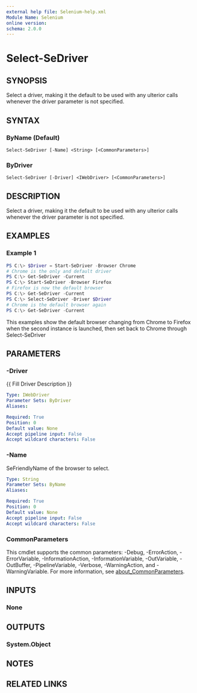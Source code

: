 ```yaml
---
external help file: Selenium-help.xml
Module Name: Selenium
online version:
schema: 2.0.0
---
```


# Select-SeDriver

## SYNOPSIS
Select a driver, making it the default to be used with any ulterior calls whenever the driver parameter is not specified.

## SYNTAX

### ByName (Default)
```
Select-SeDriver [-Name] <String> [<CommonParameters>]
```

### ByDriver
```
Select-SeDriver [-Driver] <IWebDriver> [<CommonParameters>]
```

## DESCRIPTION
Select a driver, making it the default to be used with any ulterior calls whenever the driver parameter is not specified.

## EXAMPLES

### Example 1
```powershell
PS C:\> $Driver = Start-SeDriver -Browser Chrome 
# Chrome is the only and default driver
PS C:\> Get-SeDriver -Current
PS C:\> Start-SeDriver -Browser Firefox
# Firefox is now the default browser
PS C:\> Get-SeDriver -Current
PS C:\> Select-SeDriver -Driver $Driver
# Chrome is the default browser again
PS C:\> Get-SeDriver -Current
```

This examples show the default browser changing from Chrome to Firefox when the second instance is launched, then set back to Chrome through Select-SeDriver

## PARAMETERS

### -Driver
{{ Fill Driver Description }}

```yaml
Type: IWebDriver
Parameter Sets: ByDriver
Aliases:

Required: True
Position: 0
Default value: None
Accept pipeline input: False
Accept wildcard characters: False
```

### -Name
SeFriendlyName of the browser to select.

```yaml
Type: String
Parameter Sets: ByName
Aliases:

Required: True
Position: 0
Default value: None
Accept pipeline input: False
Accept wildcard characters: False
```

### CommonParameters
This cmdlet supports the common parameters: -Debug, -ErrorAction, -ErrorVariable, -InformationAction, -InformationVariable, -OutVariable, -OutBuffer, -PipelineVariable, -Verbose, -WarningAction, and -WarningVariable. For more information, see [about_CommonParameters](http://go.microsoft.com/fwlink/?LinkID=113216).

## INPUTS

### None

## OUTPUTS

### System.Object
## NOTES

## RELATED LINKS

